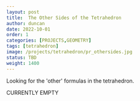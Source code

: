 ```yaml
---
layout: post
title:  The Other Sides of the Tetrahedron
author: duncan
date: 2022-10-01
order: 1
categories: [PROJECTS,GEOMETRY]
tags: [tetrahedron]
image: /projects/tetrahedron/pr_othersides.jpg
status: TBD
weight: 1400
---
```


Looking for the 'other' formulas in the tetrahedron.

CURRENTLY EMPTY

<!--more--> 





